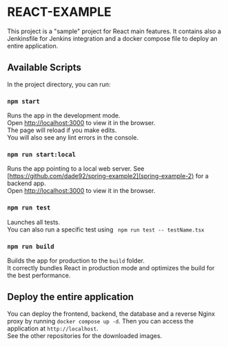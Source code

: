 # REACT-EXAMPLE

This project is a  "sample" project for React main features. It contains also
a Jenkinsfile for Jenkins integration and a docker compose file to deploy
an entire application.

## Available Scripts

In the project directory, you can run:

### `npm start`

Runs the app in the development mode.\
Open [http://localhost:3000](http://localhost:3000) to view it in the browser. \
The page will reload if you make edits.\
You will also see any lint errors in the console.

### `npm run start:local`

Runs the app pointing to a local web server. See [https://github.com/dade92/spring-example2](spring-example-2) for a backend app. \
Open [http://localhost:3000](http://localhost:3000) to view it in the browser.


### `npm run test`

Launches all tests.\
You can also run a specific test using ` npm run test -- testName.tsx`

### `npm run build`

Builds the app for production to the `build` folder.\
It correctly bundles React in production mode and optimizes the build for the best performance.

## Deploy the entire application

You can deploy the frontend, backend, the database and a 
reverse Nginx proxy by running `docker compose up -d`. Then you can access
the application at `http://localhost`.\
See the other repositories for the downloaded images.